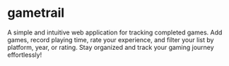 # gametrail
 A simple and intuitive web application for tracking completed games. Add games, record playing time, rate your experience, and filter your list by platform, year, or rating. Stay organized and track your gaming journey effortlessly!
